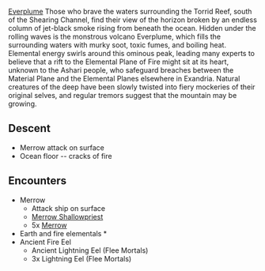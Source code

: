 [Everplume](https://www.dndbeyond.com/sources/egtw/wildemount-gazetteer-menagerie-coast#Everplume)
Those who brave the waters surrounding the Torrid Reef, south of the Shearing Channel, find their view of the horizon broken by an endless column of jet-black smoke rising from beneath the ocean. Hidden under the rolling waves is the monstrous volcano Everplume, which fills the surrounding waters with murky soot, toxic fumes, and boiling heat. Elemental energy swirls around this ominous peak, leading many experts to believe that a rift to the Elemental Plane of Fire might sit at its heart, unknown to the Ashari people, who safeguard breaches between the Material Plane and the Elemental Planes elsewhere in Exandria. Natural creatures of the deep have been slowly twisted into fiery mockeries of their original selves, and regular tremors suggest that the mountain may be growing.

## Descent

* Merrow attack on surface
* Ocean floor -- cracks of fire
## Encounters

* Merrow
	* Attack ship on surface
	* [Merrow Shallowpriest](https://www.dndbeyond.com/monsters/744322-merrow-shallowpriest)
	* 5x [Merrow](https://www.dndbeyond.com/monsters/16956-merrow)
* Earth and fire elementals
	* 
* Ancient Fire Eel
	* Ancient Lightning Eel (Flee Mortals)
	* 3x Lightning Eel (Flee Mortals)